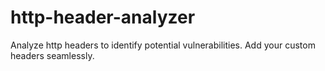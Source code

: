 # http-header-analyzer
Analyze http headers to identify potential vulnerabilities. Add your custom headers seamlessly.
